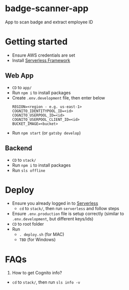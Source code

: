 # badge-scanner-app
App to scan badge and extract employee ID

# Getting started
- Ensure AWS credentials are set
- Install [Serverless Framework](https://serverless.com/)

## Web App
- `CD` to `app/`
- Run `npm i` to install packages
- Create `.env.development` file, then enter below
  ```
  REGION=<region - e.g. us-east-1>
  COGNITO_IDENTITYPOOL_ID=<id>
  COGNITO_USERPOOL_ID=<id>
  COGNITO_USERPOOL_CLIENT_ID=<id>
  BUCKET_IMAGE=<bucket>
  ```
- Run `npm start` (or `gatsby develop`)

## Backend
- `CD` to `stack/`
- Run `npm i` to install packages
- Run `sls offline`

# Deploy
- Ensure you already logged in to [Serverless](https://dashboard.serverless.com/)
  - `cd` to `stack/`, then run `serverless` and follow steps
- Ensure `.env.production` file is setup correctly (similar to `.env.development`, but different keys/ids)
- `CD` to root folder
- Run
  - `. deploy.sh` (for MAC)
  - `TBD` (for Windows)

# FAQs
1. How to get Cognito info?
  - `cd` to `stack/`, then run `sls info -v`

